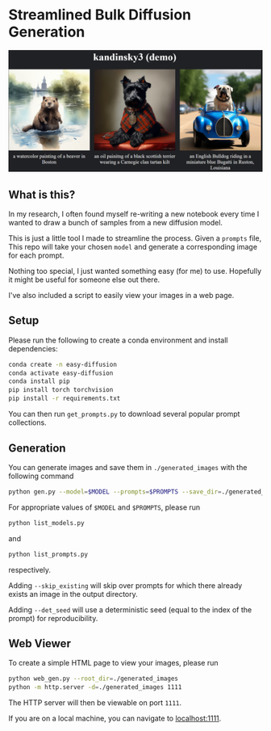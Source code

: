 # Streamlined Bulk Diffusion Generation

<img src="assets/kandinsky3.png" width="830"/>

## What is this?
In my research, I often found myself re-writing a new notebook every time I wanted to draw a bunch of samples from a new diffusion model.  

This is just a little tool I made to streamline the process. Given a `prompts` file, This repo will take your chosen `model` and generate a corresponding image for each prompt.

Nothing too special, I just wanted something easy (for me) to use. Hopefully it might be useful for someone else out there. 

I've also included a script to easily view your images in a web page.

## Setup
Please run the following to create a conda environment and install dependencies:
```bash
conda create -n easy-diffusion
conda activate easy-diffusion
conda install pip
pip install torch torchvision
pip install -r requirements.txt
```
You can then run `get_prompts.py` to download several popular prompt collections.

## Generation
You can generate images and save them in `./generated_images` with the following command
```bash
python gen.py --model=$MODEL --prompts=$PROMPTS --save_dir=./generated_images
```
For appropriate values of `$MODEL` and `$PROMPTS`, please run
```bash
python list_models.py
```
and
```bash
python list_prompts.py
```
respectively.

Adding `--skip_existing` will skip over prompts for which there already exists an image in the output directory.

Adding `--det_seed` will use a deterministic seed (equal to the index of the prompt) for reproducibility.

## Web Viewer
To create a simple HTML page to view your images, please run
```bash
python web_gen.py --root_dir=./generated_images
python -m http.server -d=./generated_images 1111
```

The HTTP server will then be viewable on port `1111`.

If you are on a local machine, you can navigate to [localhost:1111](http://localhost:1111).

